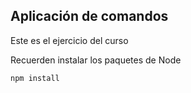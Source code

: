 ## Aplicación de comandos

Este es el ejercicio del curso

Recuerden instalar los paquetes de Node

```
npm install
```
